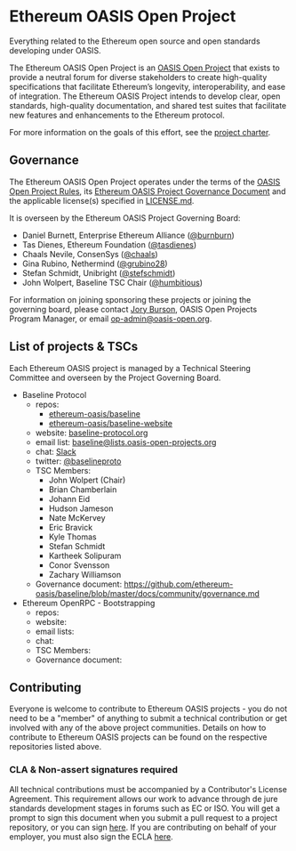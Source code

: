 # Ethereum OASIS Open Project
Everything related to the Ethereum open source and open standards developing under OASIS.

The Ethereum OASIS Open Project is an [OASIS Open Project](http://oasis-open-projects.org/) that exists to provide a neutral forum for diverse stakeholders to create high-quality specifications that facilitate Ethereum’s longevity, interoperability, and ease of integration. The Ethereum OASIS Project intends to develop clear, open standards, high-quality documentation, and shared test suites that facilitate new features and enhancements to the Ethereum protocol.

For more information on the goals of this effort, see the [project charter](./PROJECT_CHARTER.md). 

## Governance
The Ethereum OASIS Open Project operates under the terms of the [OASIS Open Project Rules](https://github.com/oasis-open-projects/documentation/blob/master/board-docs/open-projects-rules.md), its [Ethereum OASIS Project Governance Document](https://github.com/ethereum-oasis/oasis-open-project/blob/master/GOVERNANCE.md) and the applicable license(s) specified in [LICENSE.md](./LICENSE).

It is overseen by the Ethereum OASIS Project Governing Board:

* Daniel Burnett, Enterprise Ethereum Alliance ([@burnburn](https://github.com/burnburn))
* Tas Dienes, Ethereum Foundation ([@tasdienes](https://github.com/tasdienes))
* Chaals Nevile, ConsenSys ([@chaals](https://github.com/chaals))
* Gina Rubino, Nethermind ([@grubino28](https://github.com/grubino28))
* Stefan Schmidt, Unibright ([@stefschmidt](https://github.com/stefschmidt))
* John Wolpert, Baseline TSC Chair ([@humbitious](https://github.com/humbitious))

For information on joining sponsoring these projects or joining the governing board, please contact [Jory Burson](https://github.com/jorydotcom), OASIS Open Projects Program Manager, or email [op-admin@oasis-open.org]().

## List of projects & TSCs
Each Ethereum OASIS project is managed by a Technical Steering Committee and overseen by the Project Governing Board.

* Baseline Protocol
  * repos: 
    * [ethereum-oasis/baseline](https://github.com/ethereum-oasis/baseline)
    * [ethereum-oasis/baseline-website](https://github.com/ethereum-oasis/baseline-website)
  * website: [baseline-protocol.org](https://www.baseline-protocol.org/)
  * email list: [baseline@lists.oasis-open-projects.org](https://lists.oasis-open-projects.org/g/baseline)
  * chat: [Slack](https://communityinviter.com/apps/ethereum-baseline/join-us)
  * twitter: [@baselineproto](https://twitter.com/baselineproto)
  * TSC Members: 
    * John Wolpert (Chair)
    * Brian Chamberlain
    * Johann Eid
    * Hudson Jameson
    * Nate McKervey
    * Eric Bravick
    * Kyle Thomas
    * Stefan Schmidt
    * Kartheek Solipuram
    * Conor Svensson
    * Zachary Williamson
  * Governance document: https://github.com/ethereum-oasis/baseline/blob/master/docs/community/governance.md
* Ethereum OpenRPC - Bootstrapping
  * repos: 
  * website:
  * email lists:
  * chat:
  * TSC Members:
  * Governance document:

## Contributing
Everyone is welcome to contribute to Ethereum OASIS projects - you do not need to be a "member" of anything to submit a technical contribution or get involved with any of the above project communities. Details on how to contribute to Ethereum OASIS projects can be found on the respective repositories listed above.

### CLA & Non-assert signatures required
All technical contributions must be accompanied by a Contributor's License Agreement. This requirement allows our work to advance through de jure standards development stages in forums such as EC or ISO. You will get a prompt to sign this document when you submit a pull request to a project repository, or you can sign [here](https://cla-assistant.io/ethereum-oasis/oasis-open-project). If you are contributing on behalf of your employer, you must also sign the ECLA [here](https://www.oasis-open.org/resources/projects/cla/projects-entity-cla).
